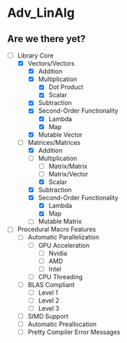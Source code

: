 # Adv_LinAlg

## Are we there yet?

- [ ] Library Core
    - [X] Vectors/Vectors
        - [X] Addition
        - [X] Multiplication
            - [X] Dot Product
            - [X] Scalar
        - [X] Subtraction
        - [X] Second-Order Functionality
            - [X] Lambda
            - [X] Map
        - [X] Mutable Vector
    - [ ] Matrices/Matrices
        - [X] Addition
        - [ ] Multiplication
            - [ ] Matrix/Matrix
            - [ ] Matrix/Vector
            - [X] Scalar
        - [X] Subtraction
        - [X] Second-Order Functionality
            - [X] Lambda
            - [X] Map
        - [ ] Mutable Matrix

- [ ] Procedural Macro Features
    - [ ] Automatic Parallelization
        - [ ] GPU Acceleration
            - [ ] Nvidia
            - [ ] AMD
            - [ ] Intel
        - [ ] CPU Threading
    - [ ] BLAS Compliant
        - [ ] Level 1
        - [ ] Level 2
        - [ ] Level 3
    - [ ] SIMD Support
    - [ ] Automatic Preallocation
    - [ ] Pretty Compiler Error Messages